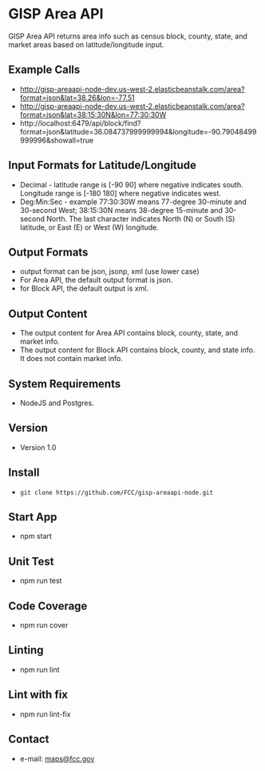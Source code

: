 GISP Area API
======
GISP Area API returns area info such as census block, county, state, and market areas based on latitude/longitude input.

## Example Calls
* http://gisp-areaapi-node-dev.us-west-2.elasticbeanstalk.com/area?format=json&lat=38.26&lon=-77.51
* http://gisp-areaapi-node-dev.us-west-2.elasticbeanstalk.com/area?format=json&lat=38:15:30N&lon=77:30:30W
* http://localhost:6479/api/block/find?format=json&latitude=36.084737999999994&longitude=-90.79048499999996&showall=true

## Input Formats for Latitude/Longitude
* Decimal - latitude range is [-90 90] where negative indicates south. Longitude range is [-180 180] where negative indicates west.
* Deg:Min:Sec - example 77:30:30W means 77-degree 30-minute and 30-second West; 38:15:30N means 38-degree 15-minute and 30-second North. The last character indicates North (N) or South (S) latitude, or East (E) or West (W) longitude.

## Output Formats
* output format can be json, jsonp, xml (use lower case)
* For Area API, the default output format is json.
* for Block API, the default output is xml.

## Output Content
* The output content for Area API contains block, county, state, and market info.
* The output content for Block API contains block, county, and state info. It does not contain market info.

## System Requirements
* NodeJS and Postgres. 

## Version
* Version 1.0

## Install
* `git clone https://github.com/FCC/gisp-areaapi-node.git`

## Start App
* npm start

## Unit Test
* npm run test

## Code Coverage
* npm run cover

## Linting
* npm run lint

## Lint with fix
* npm run lint-fix

## Contact
* e-mail: maps@fcc.gov




